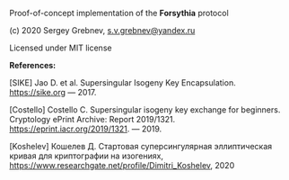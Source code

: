 Proof-of-concept implementation of the **Forsythia** protocol

(c) 2020 Sergey Grebnev, s.v.grebnev@yandex.ru

Licensed under MIT license

**References:**

[SIKE]  Jao D. et al. Supersingular Isogeny Key Encapsulation. https://sike.org
— 2017.

[Costello] Costello C. Supersingular isogeny key exchange for beginners. Cryptology ePrint
Archive: Report 2019/1321. https://eprint.iacr.org/2019/1321.
— 2019.

[Koshelev] Кошелев Д. Стартовая суперсингулярная эллиптическая кривая для
криптографии на изогениях, https://www.researchgate.net/profile/Dimitri_Koshelev, 2020
